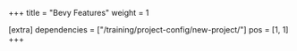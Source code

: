 +++
title = "Bevy Features"
weight = 1

[extra]
dependencies = ["/training/project-config/new-project/"]
pos = [1, 1]
+++